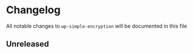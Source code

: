 # Changelog

All notable changes to `wp-simple-encryption` will be documented in this file

## Unreleased
